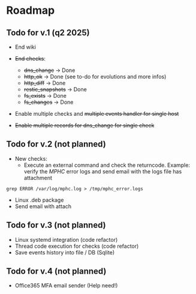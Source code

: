 # Roadmap
## Todo for v.1 (q2 2025)
- End wiki
- ~~End checks~~:
	- ~~dns_change~~ -> Done
	- ~~http_ok~~ -> Done (see to-do for evolutions and more infos)
	- ~~http_diff~~ -> Done
	- ~~restic_snapshots~~ -> Done
	- ~~fs_exists~~ -> Done
	- ~~fs_changes~~ -> Done

- Enable multiple checks and ~~multiple events handler for single host~~
- ~~Enable multiple records for dns_change for single check~~

## Todo for v.2 (not planned)
- New checks:
	- Execute an external command and check the returncode. Example: verify the *MPHC* error logs and send email with the logs file has attachment

```
grep ERROR /var/log/mphc.log > /tmp/mphc_error.logs
```
- Linux .deb package
- Send email with attach

## Todo for v.3 (not planned)
- Linux systemd integration (code refactor)
- Thread code execution for checks (code refactor)
- Save events history into file / DB (Sqlite)

## Todo for v.4 (not planned)
- Office365 MFA email sender (Help need!)

